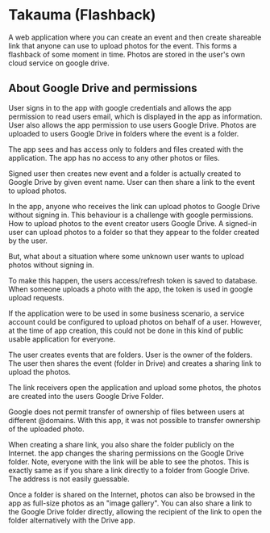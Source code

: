 # Takauma (Flashback)

A web application where you can create an event and then create shareable link that anyone can use to upload photos for the event. This forms a flashback of some moment in time. Photos are stored in the user's own cloud service on google drive.

## About Google Drive and permissions

User signs in to the app with google credentials and allows the app permission to read users email, which is displayed in the app as information. User also allows the app permission to use users Google Drive. Photos are uploaded to users Google Drive in folders where the event is a folder.

The app sees and has access only to folders and files created with the application. The app has no access to any other photos or files.

Signed user then creates new event and a folder is actually created to Google Drive by given event name. User can then share a link to the event to upload photos.

In the app, anyone who receives the link can upload photos to Google Drive without signing in. This behaviour is a challenge with google permissions. How to upload photos to the event creator users Google Drive. A signed-in user can upload photos to a folder so that they appear to the folder created by the user.

But, what about a situation where some unknown user wants to upload photos without signing in.

To make this happen, the users access/refresh token is saved to database. When someone uploads a photo with the app, the token is used in google upload requests.

If the application were to be used in some business scenario, a service account could be configured to upload photos on behalf of a user. However, at the time of app creation, this could not be done in this kind of public usable application for everyone.

The user creates events that are folders. User is the owner of the folders. The user then shares the event (folder in Drive) and creates a sharing link to upload the photos.

The link receivers open the application and upload some photos, the photos are created into the users Google Drive Folder.

Google does not permit transfer of ownership of files between users at different @domains. With this app, it was not possible to transfer ownership of the uploaded photo.

When creating a share link, you also share the folder publicly on the Internet. the app changes the sharing permissions on the Google Drive folder. Note, everyone with the link will be able to see the photos. This is exactly same as if you share a link directly to a folder from Google Drive. The address is not easily guessable.

Once a folder is shared on the Internet, photos can also be browsed in the app as full-size photos as an "image gallery". You can also share a link to the Google Drive folder directly, allowing the recipient of the link to open the folder alternatively with the Drive app.
